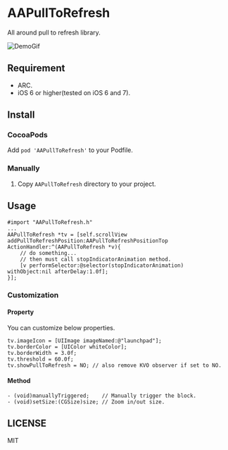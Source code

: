 AAPullToRefresh
===============

All around pull to refresh library.

![DemoGif](http://f.cl.ly/items/1H1r3g3g20241k3f0Y3z/demo3.gif)

## Requirement
- ARC.
- iOS 6 or higher(tested on iOS 6 and 7).

## Install
### CocoaPods
Add `pod 'AAPullToRefresh'` to your Podfile.

### Manually

1. Copy `AAPullToRefresh` directory to your project.

## Usage

    #import "AAPullToRefresh.h"
    ...
    AAPullToRefresh *tv = [self.scrollView addPullToRefreshPosition:AAPullToRefreshPositionTop ActionHandler:^(AAPullToRefresh *v){
        // do something...
        // then must call stopIndicatorAnimation method.
        [v performSelector:@selector(stopIndicatorAnimation) withObject:nil afterDelay:1.0f];
    }];
    
### Customization
#### Property
You can customize below properties.

    tv.imageIcon = [UIImage imageNamed:@"launchpad"];
    tv.borderColor = [UIColor whiteColor];
    tv.borderWidth = 3.0f;
    tv.threshold = 60.0f;
    tv.showPullToRefresh = NO; // also remove KVO observer if set to NO.

#### Method
    - (void)manuallyTriggered;    // Manually trigger the block.
    - (void)setSize:(CGSize)size; // Zoom in/out size.
    
## LICENSE
MIT
